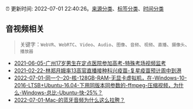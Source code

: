 :alarm_clock: 更新时间: 2022-07-01 22:40:26。[来源分类](../README.md)、[标签分类](../TAGS.md)、[时间分类](../TIMELINE.md)

## 音视频相关


> 关键字：`WebVR`、`WebRTC`、`Video`、`Audio`、`图像`、`音频`、`视频`、`直播`、`摄像头`、`播放器`



- [2021-06-05-广州17岁男生在定点医院参加高考-特殊考场视频监考](https://m.caixin.com/m/2021-06-05/101723418.html) 
- [2021-02-22-林郑月娥率13高官直播接种科兴疫苗-复星疫苗预计周中到港](https://m.caixin.com/m/2021-02-22/101665724.html) 
- [2022-07-01-同一个-20-核-128GB-RAM-无显卡虚拟机，在-Windows-10-2016-LTSB+Ubuntu-16.04-下用同版本同参数的-ffmpeg-压缩视频，为什么-Windows-总比-Ubuntu-快-25%？](https://www.v2ex.com/t/863558) 
- [2022-07-01-Mac-的蓝牙音频为什么这么拉胯？](https://www.v2ex.com/t/863528) 